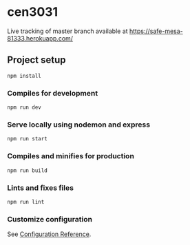 # cen3031
Live tracking of master branch available at https://safe-mesa-81333.herokuapp.com/

## Project setup
```
npm install
```

### Compiles for development
```
npm run dev
```

### Serve locally using nodemon and express
```
npm run start
```

### Compiles and minifies for production
```
npm run build
```

<!-- ### Run your tests
```
npm run test
``` -->

### Lints and fixes files
```
npm run lint
```

### Customize configuration
See [Configuration Reference](https://cli.vuejs.org/config/).
